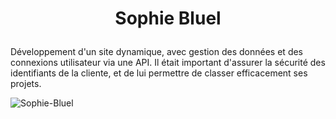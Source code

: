 # <p align="center">Sophie Bluel</p>

Développement d'un site dynamique, avec gestion des données et des connexions utilisateur via une API. Il était important d'assurer la sécurité des identifiants de la cliente, et de lui permettre de classer efficacement ses projets.

![Sophie-Bluel](https://github.com/user-attachments/assets/2d00e34d-1262-4f6b-ae50-77f30b56514c)

